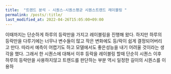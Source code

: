 ```yaml
---
title:  "트렌드 분석 - 시퀀스-시퀀스평균 시퀀스트렌드 레이블링 "
permalink: /posts/:title/
last_modified_at: 2022-04-26T15:05:00+09:00
---
```


이때까지는 단순하게 하루의 등락만을 가지고 레이블링을 진행해 왔다. 하지만 하루의 등락만을 다루기에는 너무나 변수들이 많고
작은 변화에도 등/락이 쉽게 결정되어버리고 만다. 따라서 예측이 어렵기도 하고 모델에서도 좋은성능을 내기 어려울 것이라는 생각을 했다.
그래서 한 시퀀스에 대해서 이후 등락을 레이블링 할때 단순히 시퀀스 이후 하루의 등락만을 사용하지않고 트렌드를 판단하는 부분 역시 일정한 길이의 시퀀스를 이용하